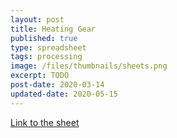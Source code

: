 ```yaml
---
layout: post
title: Heating Gear
published: true
type: spreadsheet
tags: processing
image: /files/thumbnails/sheets.png
excerpt: TODO
post-date: 2020-03-14
updated-date: 2020-05-15
---
```


[Link to the sheet](https://docs.google.com/spreadsheets/d/1ZfRIPpeRNY9IS3rRJ1e5EEbX_L277fHlMRfAaK0DfCk/edit?usp=sharing)